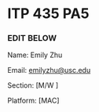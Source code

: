 # ITP 435 PA5 #

### EDIT BELOW ###
Name: Emily Zhu

Email: emilyzhu@usc.edu

Section: [M/W ]

Platform: [MAC]
